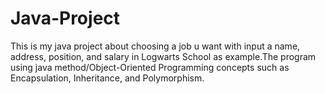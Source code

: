 # Java-Project
This is my java project about choosing a job u want with input a name, address, position, and salary in Logwarts School as example.The program using java method/Object-Oriented Programming concepts such as Encapsulation, Inheritance, and Polymorphism.
